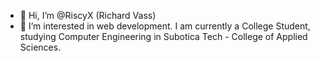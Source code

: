 - 👋 Hi, I’m @RiscyX (Richard Vass)
- 👀 I’m interested in web development. I am currently a College Student, studying Computer Engineering in Subotica Tech - College of Applied Sciences.

<!---
RiscyX/RiscyX is a ✨ special ✨ repository because its `README.md` (this file) appears on your GitHub profile.
You can click the Preview link to take a look at your changes.
--->

